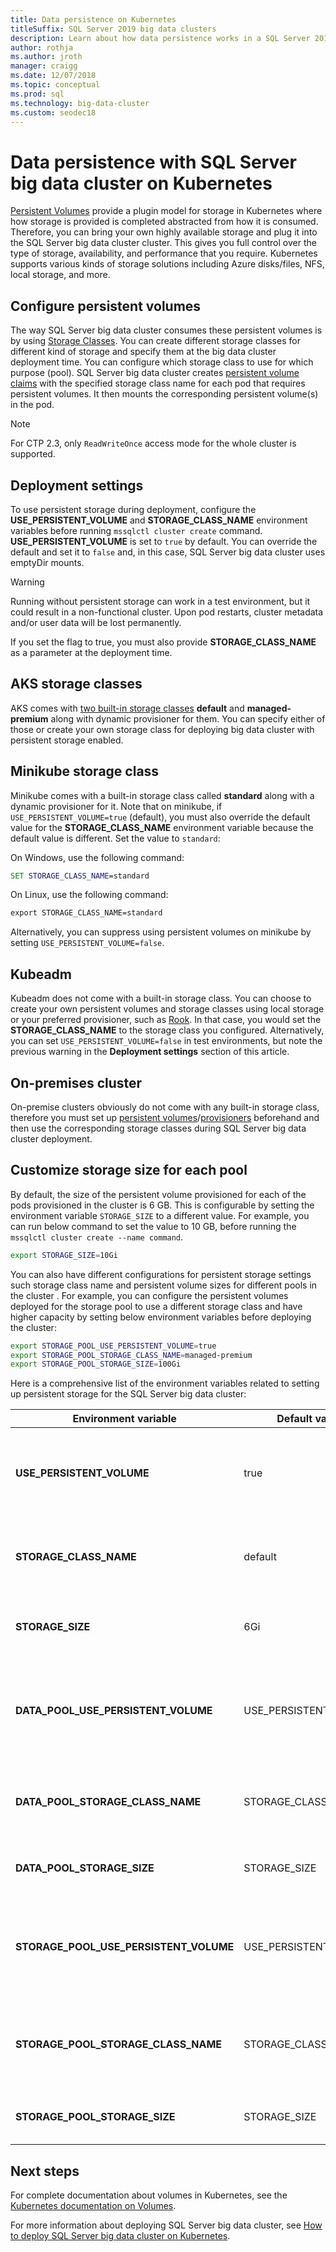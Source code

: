 ```yaml
---
title: Data persistence on Kubernetes
titleSuffix: SQL Server 2019 big data clusters
description: Learn about how data persistence works in a SQL Server 2019 big data cluster.
author: rothja 
ms.author: jroth 
manager: craigg
ms.date: 12/07/2018
ms.topic: conceptual
ms.prod: sql
ms.technology: big-data-cluster
ms.custom: seodec18
---
```


# Data persistence with SQL Server big data cluster on Kubernetes

[Persistent Volumes](https://kubernetes.io/docs/concepts/storage/persistent-volumes/) provide a plugin model for storage in Kubernetes where how storage is provided is completed abstracted from how it is consumed. Therefore, you can bring your own highly available storage and plug it into the SQL Server big data cluster cluster. This gives you full control over the type of storage, availability, and performance that you require. Kubernetes supports various kinds of storage solutions including Azure disks/files, NFS, local storage, and more.

## Configure persistent volumes

The way SQL Server big data cluster consumes these persistent volumes is by using [Storage Classes](https://kubernetes.io/docs/concepts/storage/storage-classes/). You can create different storage classes for different kind of storage and specify them at the big data cluster deployment time. You can configure which storage class to use for which purpose (pool). SQL Server big data cluster creates [persistent volume claims](https://kubernetes.io/docs/concepts/storage/persistent-volumes/#persistentvolumeclaims) with the specified storage class name for each pod that requires persistent volumes. It then mounts the corresponding persistent volume(s) in the pod.

> [!NOTE]
> For CTP 2.3, only `ReadWriteOnce` access mode for the whole cluster is supported.

## Deployment settings

To use persistent storage during deployment, configure the **USE_PERSISTENT_VOLUME** and **STORAGE_CLASS_NAME** environment variables before running  `mssqlctl cluster create` command. **USE_PERSISTENT_VOLUME** is set to `true` by default. You can override the default and set it to `false` and, in this case, SQL Server big data cluster uses emptyDir mounts. 

> [!WARNING]
> Running without persistent storage can work in a test environment, but it could result in a non-functional cluster. Upon pod restarts, cluster metadata and/or user data will be lost permanently.

If you set the flag to true, you must also provide **STORAGE_CLASS_NAME** as a parameter at the deployment time.

## AKS storage classes

AKS comes with [two built-in storage classes](https://docs.microsoft.com/azure/aks/azure-disks-dynamic-pv) **default** and **managed-premium** along with dynamic provisioner for them. You can specify either of those or create your own storage class  for deploying big data cluster with persistent storage enabled.

## Minikube storage class

Minikube comes with a built-in storage class called **standard** along with a dynamic provisioner for it. Note that on minikube, if `USE_PERSISTENT_VOLUME=true` (default), you must also override the default value for the **STORAGE_CLASS_NAME** environment variable because the default value is different. Set the value to `standard`: 

On Windows, use the following command:

```cmd
SET STORAGE_CLASS_NAME=standard
```

On Linux, use the following command:

```cmd
export STORAGE_CLASS_NAME=standard
```

Alternatively, you can suppress using persistent volumes on minikube by setting `USE_PERSISTENT_VOLUME=false`.

## Kubeadm

Kubeadm does not come with a built-in storage class. You can choose to create your own persistent volumes and storage classes using local storage or your preferred provisioner, such as [Rook](https://github.com/rook/rook). In that case, you would set the **STORAGE_CLASS_NAME** to the storage class you configured. Alternatively, you can set `USE_PERSISTENT_VOLUME=false` in test environments, but note the previous warning in the **Deployment settings** section of this article.  

## On-premises cluster

On-premise clusters obviously do not come with any built-in storage class, therefore you must set up [persistent volumes](https://kubernetes.io/docs/concepts/storage/persistent-volumes/)/[provisioners](https://kubernetes.io/docs/concepts/storage/dynamic-provisioning/) beforehand and then use the corresponding storage classes during SQL Server big data cluster deployment.

## Customize storage size for each pool
By default, the size of the persistent volume provisioned for each of the pods provisioned in the cluster is 6 GB. This is configurable by setting the environment variable `STORAGE_SIZE` to a different value. For example, you can run below command to set the value to 10 GB, before running the `mssqlctl cluster create --name command`.

```bash
export STORAGE_SIZE=10Gi
```

You can also have different configurations for persistent storage settings such storage class name and persistent volume sizes for different pools in the cluster . For example, you can configure the persistent volumes deployed for the storage pool to use a different storage class and have higher capacity by setting below environment variables before deploying the cluster:

```bash
export STORAGE_POOL_USE_PERSISTENT_VOLUME=true
export STORAGE_POOL_STORAGE_CLASS_NAME=managed-premium
export STORAGE_POOL_STORAGE_SIZE=100Gi
```

Here is a comprehensive list of the environment variables related to setting up persistent storage for the SQL Server big data cluster:

| Environment variable | Default value | Description |
|---|---|---|
| **USE_PERSISTENT_VOLUME** | true | `true` to use Kubernetes Persistent Volume Claims for pod storage. `false` to use ephemeral host storage for pod storage. |
| **STORAGE_CLASS_NAME** | default | If `USE_PERSISTENT_VOLUME` is `true` this indicates the name of the Kubernetes Storage Class to use. |
| **STORAGE_SIZE** | 6Gi | If `USE_PERSISTENT_VOLUME` is `true`, this indicates persistent volume size for each pod. |
| **DATA_POOL_USE_PERSISTENT_VOLUME** | USE_PERSISTENT_VOLUME | `true` to use Kubernetes Persistent Volume Claims for pods in the data pool. `false` to use ephemeral host storage for data pool pods. |
| **DATA_POOL_STORAGE_CLASS_NAME** | STORAGE_CLASS_NAME | Indicates the name of the Kubernetes Storage Class to use for the persistent volumes associated with data pool pods.|
| **DATA_POOL_STORAGE_SIZE** | STORAGE_SIZE |Indicates the persistent volume size for each pod in the data pool. |
| **STORAGE_POOL_USE_PERSISTENT_VOLUME** | USE_PERSISTENT_VOLUME | `true` to use Kubernetes Persistent Volume Claims for pods in the storage pool. `false` to use ephemeral host storage for storage pool pods.|
| **STORAGE_POOL_STORAGE_CLASS_NAME** | STORAGE_CLASS_NAME | TIndicates the name of the Kubernetes Storage Class to use for the persistent volumes associated with storage pool pods. |
| **STORAGE_POOL_STORAGE_SIZE** | STORAGE_SIZE | Indicates the persistent volume size for each pod in the storage pool. |

## Next steps

For complete documentation about volumes in Kubernetes, see the [Kubernetes documentation on Volumes](https://kubernetes.io/docs/concepts/storage/volumes/).

For more information about deploying SQL Server big data cluster, see [How to deploy SQL Server big data cluster on Kubernetes](deployment-guidance.md).

